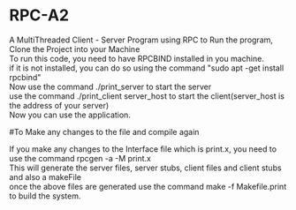 # RPC-A2
A MultiThreaded Client - Server Program using RPC
to Run the program, Clone the Project into your Machine  
To run this code, you need to have RPCBIND installed in you machine.   
if it is not installed, you can do so using the command "sudo apt -get install rpcbind"  
Now use the command ./print_server to start the server  
use the command ./print_client server_host to start the client(server_host is the address of your server)  
Now you can use the application.  

#To Make any changes to the file and compile again  

If you make any changes to the Interface file which is print.x, you need to use the command rpcgen -a -M print.x  
This will generate the server files, server stubs, client files and client stubs and also a makeFile  
once the above files are generated use the command make -f Makefile.print to build the system.  

